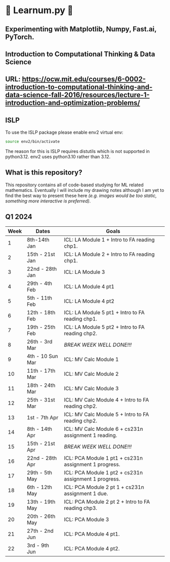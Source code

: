 # :dromedary_camel: Learnum.py :dromedary_camel:

## Experimenting with Matplotlib, Numpy, Fast.ai, PyTorch.

## Introduction to Computational Thinking & Data Science
## URL: https://ocw.mit.edu/courses/6-0002-introduction-to-computational-thinking-and-data-science-fall-2016/resources/lecture-1-introduction-and-optimization-problems/

## ISLP
To use the ISLP package please enable env2 virtual env:
```bash
source env2/bin/activate
```
The reason for this is ISLP requires distutils which is not supported
in python3.12. env2 uses python3.10 rather than 3.12.

## What is this repository?
This repository contains all of code-based studying for ML related mathematics. Eventually I will include my drawing notes although I am yet to find the best way to present these here *(e.g. images would be too static, something more interactive is preferred)*.

## Q1 2024

| Week | Dates | Goals  |
|-----|---|---|
| 1 | 8th-14th Jan | ICL: LA Module 1 + Intro to FA reading chp1.|
| 2 | 15th - 21st Jan | ICL: LA Module 2 + Intro to FA reading chp1.|
| 3 | 22nd - 28th Jan | ICL: LA Module 3 |
| 4 | 29th - 4th Feb | ICL: LA Module 4 pt1 |
| 5 | 5th - 11th Feb | ICL: LA Module 4 pt2 |
| 6 | 12th - 18th Feb | ICL: LA Module 5 pt1 + Intro to FA reading chp1. |
| 7 | 19th -  25th Feb | ICL: LA Module 5 pt2 + Intro to FA reading chp2. |
| 8 | 26th - 3rd Mar | *BREAK WEEK WELL DONE!!!* |
| 9 | 4th - 10 Sun Mar | ICL: MV Calc Module 1 |
| 10 | 11th - 17th Mar | ICL: MV Calc Module 2 |
| 11 | 18th - 24th Mar | ICL: MV Calc Module 3 |
| 12 | 25th - 31st Mar | ICL: MV Calc Module 4 + Intro to FA reading chp2. |
| 13 | 1st - 7th Apr | ICL: MV Calc Module 5 + Intro to FA reading chp2. |
| 14 | 8th - 14th Apr | ICL: MV Calc Module 6 + cs231n assignment 1 reading. |
| 15 | 15th - 21st Apr | *BREAK WEEK WELL DONE!!!* |
| 16 | 22nd - 28th Apr | ICL: PCA Module 1 pt1 + cs231n assignment 1 progress. |
| 17 | 29th - 5th May | ICL: PCA Module 1 pt2 + cs231n assignment 1 progress. |
| 18 | 6th - 12th May | ICL: PCA Module 2 pt 1 + cs231n assignment 1 due. |
| 19 | 13th - 19th May | ICL: PCA Module 2 pt 2 + Intro to FA reading chp3. |
| 20 | 20th - 26th May | ICL: PCA Module 3 |
| 21 | 27th - 2nd Jun | ICL: PCA Module 4 pt1. |
| 22 | 3rd - 9th Jun | ICL: PCA Module 4 pt2. | 